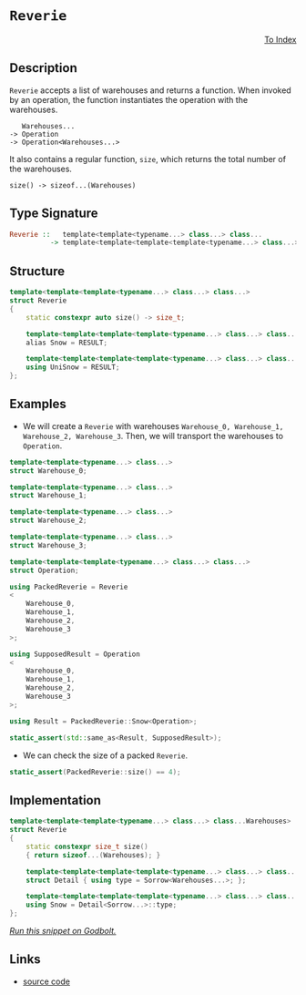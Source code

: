 <!-- Copyright 2024 Feng Mofan
SPDX-License-Identifier: Apache-2.0 -->

# `Reverie`

<p style='text-align: right;'><a href="../../index.md#transportations">To Index</a></p>

## Description

`Reverie` accepts a list of warehouses and returns a function.
When invoked by an operation, the function instantiates the operation with the warehouses.

<pre><code>   Warehouses...
-> Operation
-> Operation&lt;Warehouses...&gt;</code></pre>

It also contains a regular function, `size`, which returns the total number of the warehouses.

<pre><code>size() -> sizeof...(Warehouses)</code></pre>

## Type Signature

```Haskell
Reverie ::   template<template<typename...> class...> class...
          -> template<template<template<template<typename...> class...> class...> class...>
```

## Structure

```C++
template<template<template<typename...> class...> class...>
struct Reverie
{
    static constexpr auto size() -> size_t;

    template<template<template<template<typename...> class...> class...> class>
    alias Snow = RESULT;

    template<template<template<template<typename...> class...> class...> class>
    using UniSnow = RESULT;
};
```

## Examples

- We will create a `Reverie` with warehouses `Warehouse_0, Warehouse_1, Warehouse_2, Warehouse_3`.
Then, we will transport the warehouses to `Operation`.

```C++
template<template<typename...> class...>
struct Warehouse_0;

template<template<typename...> class...>
struct Warehouse_1;

template<template<typename...> class...>
struct Warehouse_2;

template<template<typename...> class...>
struct Warehouse_3;

template<template<template<typename...> class...> class...>
struct Operation;

using PackedReverie = Reverie
<
    Warehouse_0, 
    Warehouse_1, 
    Warehouse_2, 
    Warehouse_3
>;

using SupposedResult = Operation
<
    Warehouse_0, 
    Warehouse_1, 
    Warehouse_2, 
    Warehouse_3
>;

using Result = PackedReverie::Snow<Operation>;

static_assert(std::same_as<Result, SupposedResult>);
```

- We can check the size of a packed `Reverie`.

```C++
static_assert(PackedReverie::size() == 4);
```

## Implementation

```C++
template<template<template<typename...> class...> class...Warehouses>
struct Reverie
{
    static constexpr size_t size()
    { return sizeof...(Warehouses); }

    template<template<template<template<typename...> class...> class...> class Sorrow>
    struct Detail { using type = Sorrow<Warehouses...>; };

    template<template<template<template<typename...> class...> class...> class...Sorrow>
    using Snow = Detail<Sorrow...>::type;
};
```

[*Run this snippet on Godbolt.*](https://godbolt.org/#z:OYLghAFBqd5QCxAYwPYBMCmBRdBLAF1QCcAaPECAMzwBtMA7AQwFtMQByARg9KtQYEAysib0QXACx8BBAKoBnTAAUAHpwAMvAFYTStJg1DIApACYAQuYukl9ZATwDKjdAGFUtAK4sGISQDMpK4AMngMmAByPgBGmMQgAGxcpAAOqAqETgwe3r7%2BQemZjgJhEdEscQnJtpj2JQxCBEzEBLk%2BfoG19dlNLQRlUbHxSSkKza3t%2BV3j/YMVVaMAlLaoXsTI7BzmAeHI3lgA1CYBbsjj6FhUJ9gmGgCCd/cEmCypBi8nbi9vH5hfP3eTE%2BpwIAE9UoxWJgAHRwm6HfZMBQKOEwhFIlFogDqLUwCDWSgUNye42IXgchwASpgAG7xPD/B4mADsVgeh05h1mjmQiIE40wqlSxG5eAAXpgAPoEMWSiBLJ5c45sw7ETAEdYMOWYVBUNEQXHqgleImKgIWFUAESeSq5gL%2BANeQJB32djtB7uB/1BEKhbDRGIMWPhAWwiODqND4cxCkOQhIxFQAHcSRyuWSKbKrRqmHQVZbTeFgIdwZDjgErfHEymvkb8YTMFH0WGTpbWTaLbb05yHd6nb9%2B57B66%2B6O/cwA9GI8jm0HZ4GwzOQzCE8Qk6nWz3DkWjPGGCmK1Wc806F81xvF9gQCAyz72Y8WZ2H08APQAKk/X%2B/P9fb%2B/hwACrYEIgFCIc35/g8H4/rBX5QY8zJmLsDD7F4RxfGgqGYKkBDEluiHPF6o7ET63wTtCV7LnOBGZpS9YmkoUoaG23ZESOZFjpxFFTi2MaRlepIEOS9F4ox0pcKxzIPFxA4utxkKTrC06xoJDx0bKDGNlKZhSYRsnDvJAI8cpfHUWp9waYcWmmtKAR6U8BluhxckeuRimUSpAleQu0ZCSJsoAPKQsQwLZA50EAQAYngxDjIc2CqKw7yYBB8FsbuJbKEwyAANaYOgNL0sQjJHtSdIMkyjynHanI2UxGikMc271RJTW1dZYnaWY7UtV1tlSvZzKtl20n3Jl8ZeKkRQFTSCheLQsonFWwXxGFAi2jVfXGtpjXNfcyqtVKKT7Yd/VMT1p1ckdQ3Vbco2ERNc0LUtlaHNleWzRVJXsCAQgHpubiraFDQkg9QlhcgUqzvEBAQBcN4KNC0P4W4z2LU1QhTTNhVNi9Nzmi%2BkVfvGmBYegCVJb8qWQWxPJ4FDMOtBAH35bjxWMojEqYAqR7LYckiE08HArLQnAAKy8H4HBaKQqCcG41jWNyawbKlOw8KQBCaCLKy5SA4saDCZhmAAnAAHBopvi%2BbiQBJIZgspIiT6Jwki8CwEgaI10uy/LHC8AoICNdrMsi6QcCwDAiAgGsBCpF4BDkJQaBvHQ8SRNCnCqLbAC0iSSIcwDIHyUjG7wBWECQeDoHo/CCCIYjsFIMiCIoKjqGHpC6CkyahaknA8KLEtSzrcucIFicJ7KeqHDniT54Xxel5IxuHBAHhp/Qooa0svCh1oKwQEgqepOnZAUBAp/nyAwBSD1NCLfEQcQDEY8xOELRgoPvAf8wxBgkCjEbQZNQ6a1TmwQQgUGC0G/l3LAMQvDADcGIWgQduC8CwCwQwwBxDwNiqAvA9J0GyyFGTROWxNbhBeGLLutA8AxFCgAjwWAx7CTwJ7DBpBioxAyJgHM2CjD0KMDrFYVADDAAUAANUZMmVa0tNb12EKIcQLclHtzUGPHu%2BgcEoCVpYfQDCg6QBWKgXC2R0G5wuMtUwlhrBmD9sVEqWBjEKm6IQ5wEBXBTD8CkUI4QhiVBGCkIoWQBA%2BL0KEho8xhgJDGHUDxjQJhtE8B0PQdhEl9FaDEoJcTbDJIiWMZJOTFhcBWAoVWmwJDDw4JLUgvteD%2BznnnAuRcS6HDLmYdeuAq472QmU/eoiVgIEwEwLACQ3H60CDCU2AQnYaAds7b24tEim1dhwd2pBPYBC4DCZIiRzYWy4IkcWkguDi1mS7Bp48A62GDlrUREdo7H1jlPROycr6oC3hnLOHAWgsFpCyXOTAZx7i4KbGEuzSH4CIM4uushG6qOkOopQmiu66B6n3JgA8ME1Lqdc/2k946J0OLPf5gLgWgpLOCyFMINDr03mfbexxkJmD3g8sOR8T5fKZfED519t4gHJUCpERhwVcEao/F4cVKBvy7n/L%2BP9SAKoAUAkBDglUQMYAQaBsCx4IKQSg2gaClVYJwXg2W%2BB1QOCIU2MeZDkAUKVdQuoY96GMK/iwrYst2GcM1jwvhAjzXFkeeIpgkiZGYDkYpJVSjEXN2RbIDRndZYYp0SI2xVgDHutcaY8xApOBWIIOgGx%2BiLAOMaU4mudqTHuJtZ47xqT8h%2BIYOgEpwS0gZDCTkJtvjO3FGyO2vJGT61JP6IUutDQskDACQsDtsxJi9vScU2dsTqmrHWFUsp6z8VjyacKylorqUQqhd0mFJAWU7PZQfXWpARljJGG42hmztkQoWSyC5LIWT2zMM7M59S92cEDvcm9R9nlIDjtPflPLz6ZzYJwf5rSWAKFpHyWkNK/jjArueuFKQ40qITa3eQqKU06BAEELFOKh47tHl3QlbyZ5UEOIhwuyHUOHHQxCzDsoN4weZTsAI17HkvIFXyy%2BomEioemlKTjUpuPQ2ICwAufA6DSpfnK2WKq4Gay02q0BmqvmQJ1TAuBlrMCIOQag9BmszVCO9ZgghNriH2tUOQl4zrBCuroQwphYIvVsJKn63gAalBBqESGzlfAJHSNkfI2NCKCMSETW3EjWjyPpuMGWwxMRc1y3zQwdBr4EaZvsY4%2BIzia1uJHQ0FwraJ3%2BPKGukJXaGgTqiYO1duT0kJNHdOid1Xegrsa11op46l2jeyZ10p5TKnNzxbRv2nBmOKaQyhtDGHvTxQgD02Fl6BkcsPsM0Z4zKA1JfSAM2MIAgBHFobM53trssgOQBujQG7khyGaQKZEKv0aHBQsrgAQTksjMKc9ZAQFuNLe6BmpZhIc3MGZylYxVMjOEkEAA)

## Links

- [source code](../../../conceptrodon/reverie.hpp)
